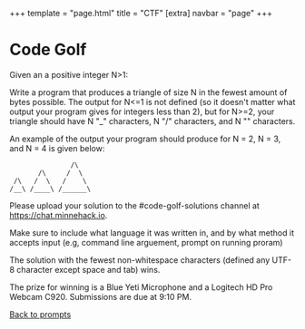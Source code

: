 +++
template = "page.html"
title = "CTF"
[extra]
navbar = "page"
+++

# Code Golf

Given an a positive integer N>1:

Write a program that produces a triangle of size N in the fewest amount of bytes possible.
The output for N<=1 is not defined (so it doesn't matter what output your program gives for integers less than 2),
but for N>=2, your triangle should have N "_" characters, N "/" characters, and N "\" characters.

An example of the output your program should produce for N = 2, N = 3, and N = 4 is given below:

```
               /\
       /\     /  \
 /\   /  \   /    \
/__\ /____\ /______\
```

Please upload your solution to the #code-golf-solutions channel at <https://chat.minnehack.io>.

Make sure to include what language it was written in, and by what method it accepts input (e.g, command line arguement, prompt on running proram)

The solution with the fewest non-whitespace characters (defined any UTF-8 character except space and tab) wins.

The prize for winning is a Blue Yeti Microphone and a Logitech HD Pro Webcam C920. Submissions are due at 9:10 PM.

<a href="/prompts">Back to prompts</a>
